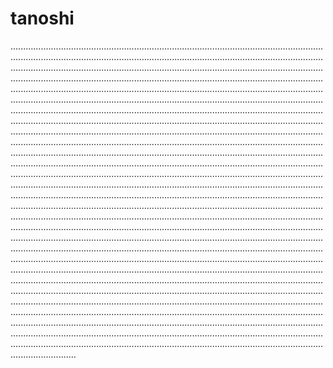 # tanoshi
......................................................................................................................................................................................................................................................................................................................................................................................................................................................................................................................................................................................................................................................................................................................................................................................................................................................................................................................................................................................................................................................................................................................................................................................................................................................................................................................................................................................................................................................................................................................................................................................................................................................................................................................................................................................................................................................................................................................................................................................................................................................................................................................................................................................................................................................................................................................................................................................................................................................................................................................................................................................................................................................................................................................................................................................................................................................................................................................................................................................................................................................................................................................................................................................................................................................................................................................................................................................................................................................................................................................................................................................................................................................................................................................................................................